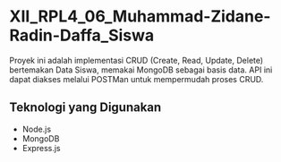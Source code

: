 # XII_RPL4_06_Muhammad-Zidane-Radin-Daffa_Siswa

Proyek ini adalah implementasi CRUD (Create, Read, Update, Delete) bertemakan Data Siswa, memakai MongoDB sebagai basis data. API ini dapat diakses melalui POSTMan untuk mempermudah proses CRUD.

## Teknologi yang Digunakan
- Node.js
- MongoDB
- Express.js
